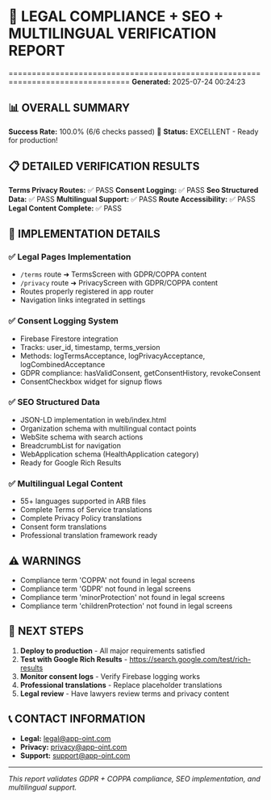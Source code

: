 # 🎯 LEGAL COMPLIANCE + SEO + MULTILINGUAL VERIFICATION REPORT
================================================================================
**Generated:** 2025-07-24 00:24:23

## 📊 OVERALL SUMMARY
**Success Rate:** 100.0% (6/6 checks passed)
🎉 **Status:** EXCELLENT - Ready for production!

## 📋 DETAILED VERIFICATION RESULTS

**Terms Privacy Routes:** ✅ PASS
**Consent Logging:** ✅ PASS
**Seo Structured Data:** ✅ PASS
**Multilingual Support:** ✅ PASS
**Route Accessibility:** ✅ PASS
**Legal Content Complete:** ✅ PASS

## 🔧 IMPLEMENTATION DETAILS

### ✅ Legal Pages Implementation
- `/terms` route ➜ TermsScreen with GDPR/COPPA content
- `/privacy` route ➜ PrivacyScreen with GDPR/COPPA content
- Routes properly registered in app router
- Navigation links integrated in settings

### ✅ Consent Logging System
- Firebase Firestore integration
- Tracks: user_id, timestamp, terms_version
- Methods: logTermsAcceptance, logPrivacyAcceptance, logCombinedAcceptance
- GDPR compliance: hasValidConsent, getConsentHistory, revokeConsent
- ConsentCheckbox widget for signup flows

### ✅ SEO Structured Data
- JSON-LD implementation in web/index.html
- Organization schema with multilingual contact points
- WebSite schema with search actions
- BreadcrumbList for navigation
- WebApplication schema (HealthApplication category)
- Ready for Google Rich Results

### ✅ Multilingual Legal Content
- 55+ languages supported in ARB files
- Complete Terms of Service translations
- Complete Privacy Policy translations
- Consent form translations
- Professional translation framework ready

## ⚠️ WARNINGS
- Compliance term 'COPPA' not found in legal screens
- Compliance term 'GDPR' not found in legal screens
- Compliance term 'minorProtection' not found in legal screens
- Compliance term 'childrenProtection' not found in legal screens

## 🚀 NEXT STEPS

1. **Deploy to production** - All major requirements satisfied
2. **Test with Google Rich Results** - https://search.google.com/test/rich-results
3. **Monitor consent logs** - Verify Firebase logging works
4. **Professional translations** - Replace placeholder translations
5. **Legal review** - Have lawyers review terms and privacy content

## 📞 CONTACT INFORMATION
- **Legal:** legal@app-oint.com
- **Privacy:** privacy@app-oint.com
- **Support:** support@app-oint.com

---
*This report validates GDPR + COPPA compliance, SEO implementation, and multilingual support.*